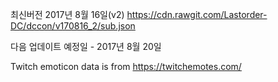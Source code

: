 최신버전 2017년 8월 16일(v2) https://cdn.rawgit.com/Lastorder-DC/dccon/v170816_2/sub.json

다음 업데이트 예정일 - 2017년 8월 20일

Twitch emoticon data is from https://twitchemotes.com/
